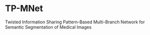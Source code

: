 # TP-MNet
Twisted Information Sharing Pattern-Based Multi-Branch Network for Semantic Segmentation of Medical Images
